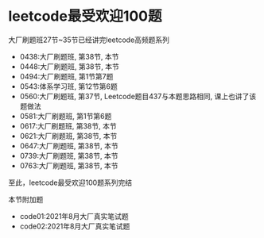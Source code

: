 # leetcode最受欢迎100题

大厂刷题班27节~35节已经讲完leetcode高频题系列

* 0438:大厂刷题班, 第38节, 本节
* 0448:大厂刷题班, 第38节, 本节
* 0494:大厂刷题班, 第1节第7题
* 0543:体系学习班, 第12节第6题
* 0560:大厂刷题班, 第37节, Leetcode题目437与本题思路相同, 课上也讲了该题做法
* 0581:大厂刷题班, 第1节第6题
* 0617:大厂刷题班, 第38节, 本节
* 0621:大厂刷题班, 第38节, 本节
* 0647:大厂刷题班, 第38节, 本节
* 0739:大厂刷题班, 第38节, 本节
* 0763:大厂刷题班, 第38节, 本节

至此，leetcode最受欢迎100题系列完结

本节附加题

* code01:2021年8月大厂真实笔试题
* code02:2021年8月大厂真实笔试题